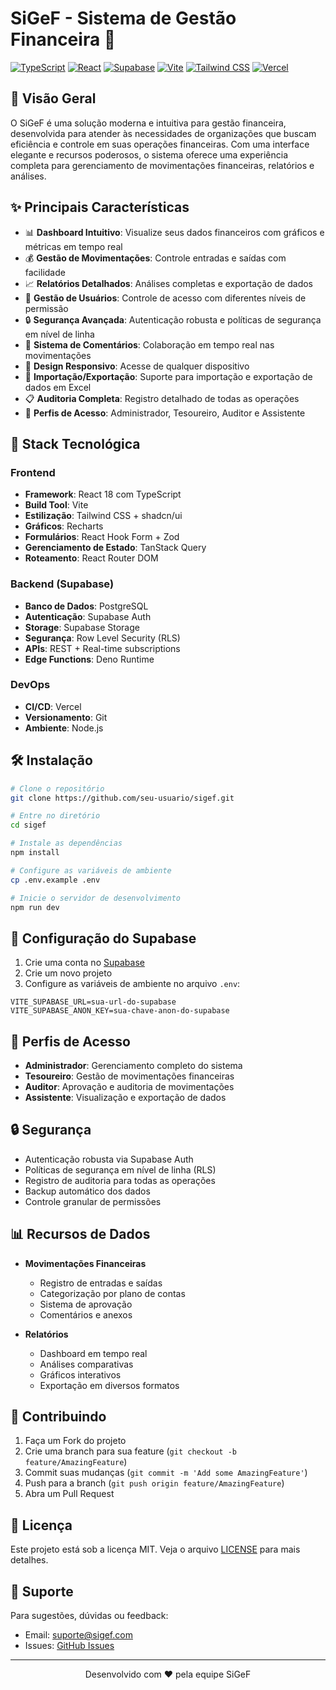 # SiGeF - Sistema de Gestão Financeira 🚀

[![TypeScript](https://img.shields.io/badge/TypeScript-007ACC?style=for-the-badge&logo=typescript&logoColor=white)](https://www.typescriptlang.org/)
[![React](https://img.shields.io/badge/React-20232A?style=for-the-badge&logo=react&logoColor=61DAFB)](https://reactjs.org/)
[![Supabase](https://img.shields.io/badge/Supabase-3ECF8E?style=for-the-badge&logo=supabase&logoColor=white)](https://supabase.com/)
[![Vite](https://img.shields.io/badge/Vite-646CFF?style=for-the-badge&logo=vite&logoColor=white)](https://vitejs.dev/)
[![Tailwind CSS](https://img.shields.io/badge/Tailwind_CSS-38B2AC?style=for-the-badge&logo=tailwind-css&logoColor=white)](https://tailwindcss.com/)
[![Vercel](https://img.shields.io/badge/Vercel-000000?style=for-the-badge&logo=vercel&logoColor=white)](https://vercel.com)

## 🌟 Visão Geral

O SiGeF é uma solução moderna e intuitiva para gestão financeira, desenvolvida para atender às necessidades de organizações que buscam eficiência e controle em suas operações financeiras. Com uma interface elegante e recursos poderosos, o sistema oferece uma experiência completa para gerenciamento de movimentações financeiras, relatórios e análises.

## ✨ Principais Características

- 📊 **Dashboard Intuitivo**: Visualize seus dados financeiros com gráficos e métricas em tempo real
- 💰 **Gestão de Movimentações**: Controle entradas e saídas com facilidade
- 📈 **Relatórios Detalhados**: Análises completas e exportação de dados
- 👥 **Gestão de Usuários**: Controle de acesso com diferentes níveis de permissão
- 🔒 **Segurança Avançada**: Autenticação robusta e políticas de segurança em nível de linha
- 💬 **Sistema de Comentários**: Colaboração em tempo real nas movimentações
- 📱 **Design Responsivo**: Acesse de qualquer dispositivo
- 🔄 **Importação/Exportação**: Suporte para importação e exportação de dados em Excel
- 📋 **Auditoria Completa**: Registro detalhado de todas as operações
- 🔐 **Perfis de Acesso**: Administrador, Tesoureiro, Auditor e Assistente

## 🚀 Stack Tecnológica

### Frontend
- **Framework**: React 18 com TypeScript
- **Build Tool**: Vite
- **Estilização**: Tailwind CSS + shadcn/ui
- **Gráficos**: Recharts
- **Formulários**: React Hook Form + Zod
- **Gerenciamento de Estado**: TanStack Query
- **Roteamento**: React Router DOM

### Backend (Supabase)
- **Banco de Dados**: PostgreSQL
- **Autenticação**: Supabase Auth
- **Storage**: Supabase Storage
- **Segurança**: Row Level Security (RLS)
- **APIs**: REST + Real-time subscriptions
- **Edge Functions**: Deno Runtime

### DevOps
- **CI/CD**: Vercel
- **Versionamento**: Git
- **Ambiente**: Node.js

## 🛠️ Instalação

```bash
# Clone o repositório
git clone https://github.com/seu-usuario/sigef.git

# Entre no diretório
cd sigef

# Instale as dependências
npm install

# Configure as variáveis de ambiente
cp .env.example .env

# Inicie o servidor de desenvolvimento
npm run dev
```

## 🔑 Configuração do Supabase

1. Crie uma conta no [Supabase](https://supabase.com)
2. Crie um novo projeto
3. Configure as variáveis de ambiente no arquivo `.env`:

```env
VITE_SUPABASE_URL=sua-url-do-supabase
VITE_SUPABASE_ANON_KEY=sua-chave-anon-do-supabase
```

## 👥 Perfis de Acesso

- **Administrador**: Gerenciamento completo do sistema
- **Tesoureiro**: Gestão de movimentações financeiras
- **Auditor**: Aprovação e auditoria de movimentações
- **Assistente**: Visualização e exportação de dados

## 🔒 Segurança

- Autenticação robusta via Supabase Auth
- Políticas de segurança em nível de linha (RLS)
- Registro de auditoria para todas as operações
- Backup automático dos dados
- Controle granular de permissões

## 📊 Recursos de Dados

- **Movimentações Financeiras**
  - Registro de entradas e saídas
  - Categorização por plano de contas
  - Sistema de aprovação
  - Comentários e anexos

- **Relatórios**
  - Dashboard em tempo real
  - Análises comparativas
  - Gráficos interativos
  - Exportação em diversos formatos

## 🤝 Contribuindo

1. Faça um Fork do projeto
2. Crie uma branch para sua feature (`git checkout -b feature/AmazingFeature`)
3. Commit suas mudanças (`git commit -m 'Add some AmazingFeature'`)
4. Push para a branch (`git push origin feature/AmazingFeature`)
5. Abra um Pull Request

## 📝 Licença

Este projeto está sob a licença MIT. Veja o arquivo [LICENSE](LICENSE) para mais detalhes.

## 📧 Suporte

Para sugestões, dúvidas ou feedback:
- Email: [suporte@sigef.com](mailto:suporte@sigef.com)
- Issues: [GitHub Issues](https://github.com/seu-usuario/sigef/issues)

---

<p align="center">
  Desenvolvido com ❤️ pela equipe SiGeF
</p>
